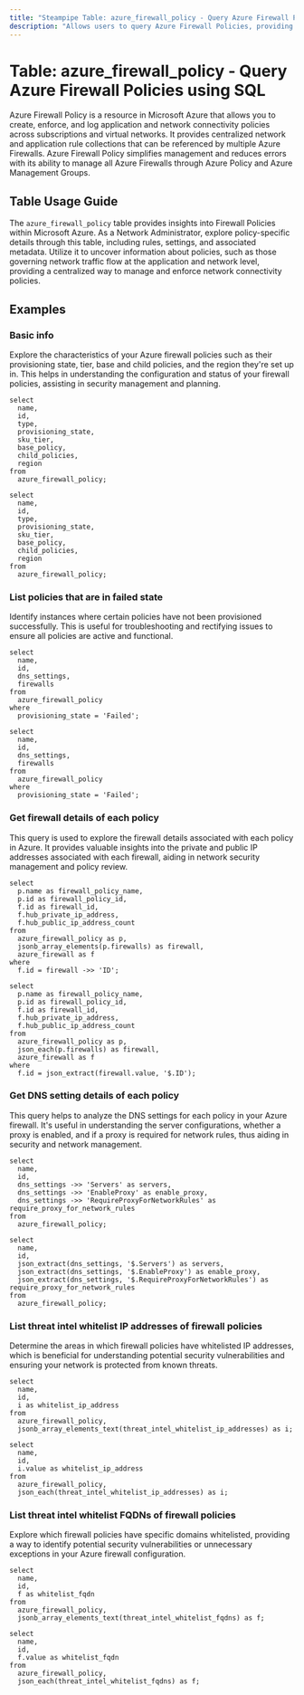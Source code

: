```yaml
---
title: "Steampipe Table: azure_firewall_policy - Query Azure Firewall Policies using SQL"
description: "Allows users to query Azure Firewall Policies, providing insights into the rules and settings that govern network traffic flow at the application and network level."
---
```


# Table: azure_firewall_policy - Query Azure Firewall Policies using SQL

Azure Firewall Policy is a resource in Microsoft Azure that allows you to create, enforce, and log application and network connectivity policies across subscriptions and virtual networks. It provides centralized network and application rule collections that can be referenced by multiple Azure Firewalls. Azure Firewall Policy simplifies management and reduces errors with its ability to manage all Azure Firewalls through Azure Policy and Azure Management Groups.

## Table Usage Guide

The `azure_firewall_policy` table provides insights into Firewall Policies within Microsoft Azure. As a Network Administrator, explore policy-specific details through this table, including rules, settings, and associated metadata. Utilize it to uncover information about policies, such as those governing network traffic flow at the application and network level, providing a centralized way to manage and enforce network connectivity policies.

## Examples

### Basic info
Explore the characteristics of your Azure firewall policies such as their provisioning state, tier, base and child policies, and the region they're set up in. This helps in understanding the configuration and status of your firewall policies, assisting in security management and planning.

```sql+postgres
select
  name,
  id,
  type,
  provisioning_state,
  sku_tier,
  base_policy,
  child_policies,
  region
from
  azure_firewall_policy;
```

```sql+sqlite
select
  name,
  id,
  type,
  provisioning_state,
  sku_tier,
  base_policy,
  child_policies,
  region
from
  azure_firewall_policy;
```

### List policies that are in failed state
Identify instances where certain policies have not been provisioned successfully. This is useful for troubleshooting and rectifying issues to ensure all policies are active and functional.

```sql+postgres
select
  name,
  id,
  dns_settings,
  firewalls
from
  azure_firewall_policy
where
  provisioning_state = 'Failed';
```

```sql+sqlite
select
  name,
  id,
  dns_settings,
  firewalls
from
  azure_firewall_policy
where
  provisioning_state = 'Failed';
```

### Get firewall details of each policy
This query is used to explore the firewall details associated with each policy in Azure. It provides valuable insights into the private and public IP addresses associated with each firewall, aiding in network security management and policy review.

```sql+postgres
select
  p.name as firewall_policy_name,
  p.id as firewall_policy_id,
  f.id as firewall_id,
  f.hub_private_ip_address,
  f.hub_public_ip_address_count
from
  azure_firewall_policy as p,
  jsonb_array_elements(p.firewalls) as firewall,
  azure_firewall as f
where
  f.id = firewall ->> 'ID';
```

```sql+sqlite
select
  p.name as firewall_policy_name,
  p.id as firewall_policy_id,
  f.id as firewall_id,
  f.hub_private_ip_address,
  f.hub_public_ip_address_count
from
  azure_firewall_policy as p,
  json_each(p.firewalls) as firewall,
  azure_firewall as f
where
  f.id = json_extract(firewall.value, '$.ID');
```

### Get DNS setting details of each policy
This query helps to analyze the DNS settings for each policy in your Azure firewall. It's useful in understanding the server configurations, whether a proxy is enabled, and if a proxy is required for network rules, thus aiding in security and network management.

```sql+postgres
select
  name,
  id,
  dns_settings ->> 'Servers' as servers,
  dns_settings ->> 'EnableProxy' as enable_proxy,
  dns_settings ->> 'RequireProxyForNetworkRules' as require_proxy_for_network_rules
from
  azure_firewall_policy;
```

```sql+sqlite
select
  name,
  id,
  json_extract(dns_settings, '$.Servers') as servers,
  json_extract(dns_settings, '$.EnableProxy') as enable_proxy,
  json_extract(dns_settings, '$.RequireProxyForNetworkRules') as require_proxy_for_network_rules
from
  azure_firewall_policy;
```

### List threat intel whitelist IP addresses of firewall policies
Determine the areas in which firewall policies have whitelisted IP addresses, which is beneficial for understanding potential security vulnerabilities and ensuring your network is protected from known threats.

```sql+postgres
select
  name,
  id,
  i as whitelist_ip_address
from
  azure_firewall_policy,
  jsonb_array_elements_text(threat_intel_whitelist_ip_addresses) as i;
```

```sql+sqlite
select
  name,
  id,
  i.value as whitelist_ip_address
from
  azure_firewall_policy,
  json_each(threat_intel_whitelist_ip_addresses) as i;
```

### List threat intel whitelist FQDNs of firewall policies
Explore which firewall policies have specific domains whitelisted, providing a way to identify potential security vulnerabilities or unnecessary exceptions in your Azure firewall configuration.

```sql+postgres
select
  name,
  id,
  f as whitelist_fqdn
from
  azure_firewall_policy,
  jsonb_array_elements_text(threat_intel_whitelist_fqdns) as f;
```

```sql+sqlite
select
  name,
  id,
  f.value as whitelist_fqdn
from
  azure_firewall_policy,
  json_each(threat_intel_whitelist_fqdns) as f;
```